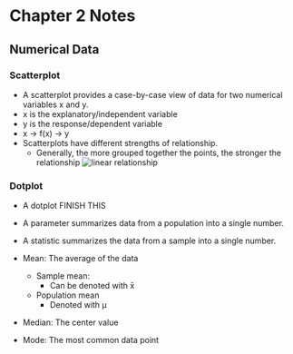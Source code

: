# Chapter 2 Notes

## Numerical Data

### Scatterplot
- A scatterplot provides a case-by-case view of data for two numerical variables x and y.
- x is the explanatory/independent variable	
- y is the response/dependent variable 
- x -> f(x) -> y
- Scatterplots have different strengths of relationship.
	-	Generally, the more grouped together the points, the stronger the relationship
![linear relationship](https://codingwithmax.com/wp-content/uploads/2019/11/examples-of-positive-correlations-strength-in-scatter-plot.png)

### Dotplot
- A dotplot FINISH THIS
- A parameter summarizes data from a population into a single number.
- A statistic summarizes the data from a sample into a single number.


- Mean: The average of the data
	- Sample mean:
		- Can be denoted with x̄
	- Population mean
		- Denoted with µ
- Median: The center value
- Mode: The most common data point


